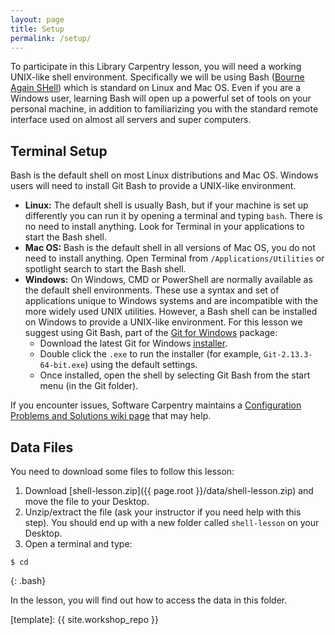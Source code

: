 ```yaml
---
layout: page
title: Setup
permalink: /setup/
---
```


To participate in this Library Carpentry lesson, you will need a working UNIX-like shell environment.
Specifically we will be using Bash ([Bourne Again SHell](https://en.wikipedia.org/wiki/Bash_(Unix_shell))) which is standard on Linux and Mac OS. 
Even if you are a Windows user, learning Bash will open up a powerful set of tools on your personal machine, in addition to familiarizing you with the standard remote interface used on almost all servers and super computers. 

## Terminal Setup

Bash is the default shell on most Linux distributions and Mac OS. 
Windows users will need to install Git Bash to provide a UNIX-like environment.

- **Linux:** The default shell is usually Bash, but if your machine is set up differently you can run it by opening a terminal and typing `bash`.  There is no need to install anything. Look for Terminal in your applications to start the Bash shell.
- **Mac OS:** Bash is the default shell in all versions of Mac OS, you do not need to install anything. Open Terminal from `/Applications/Utilities` or spotlight search to start the Bash shell.
- **Windows:** On Windows, CMD or PowerShell are normally available as the default shell environments. These use a syntax and set of applications unique to Windows systems and are incompatible with the more widely used UNIX utilities. However, a Bash shell can be installed on Windows to provide a UNIX-like environment. For this lesson we suggest using Git Bash, part of the [Git for Windows](https://git-for-windows.github.io/) package:
    - Download the latest Git for Windows [installer](https://git-for-windows.github.io/).
    - Double click the `.exe` to run the installer (for example, `Git-2.13.3-64-bit.exe`) using the default settings.
    - Once installed, open the shell by selecting Git Bash from the start menu (in the Git folder).

If you encounter issues, Software Carpentry maintains a [Configuration Problems and Solutions wiki page](https://github.com/swcarpentry/workshop-template/wiki/Configuration-Problems-and-Solutions) that may help.
    
## Data Files

You need to download some files to follow this lesson:

1. Download [shell-lesson.zip]({{ page.root }}/data/shell-lesson.zip) and move the file to your Desktop.
2. Unzip/extract the file (ask your instructor if you need help with this step). You should end up with a new folder called `shell-lesson` on your Desktop.
3. Open a terminal and type:

~~~
$ cd
~~~
{: .bash}

In the lesson, you will find out how to access the data in this folder.

[template]: {{ site.workshop_repo }}
